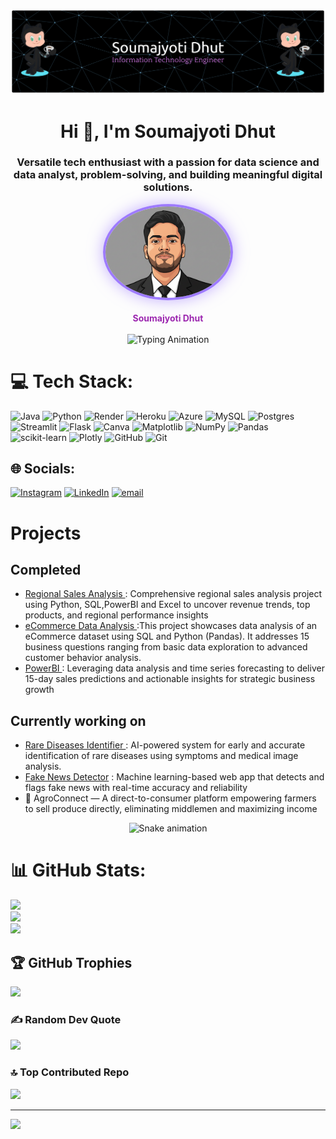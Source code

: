 ![logo](https://github.com/SoumajyotiDhut/SoumajyotiDhut/blob/master/github-header-banner%20(2).png)
<h1 align="center">Hi 👋, I'm Soumajyoti Dhut</h1>
<h3 align="center">Versatile tech enthusiast with a passion for data science and data analyst, problem-solving, and building meaningful
 digital solutions.</h3>
 
<p align="center">
  <img src="https://github.com/SoumajyotiDhut/SoumajyotiDhut/blob/master/github_profile.png"
       alt="Soumajyoti Dhut"
       width="200"
       style="border-radius: 50%; border: 4px solid #9E7BFF; box-shadow: 0 0 25px rgba(158, 123, 255, 0.6);" />
  <br><br>
  <b><span style="color:#9C27B0;">Soumajyoti Dhut</span></b><br><br>
  <!-- Typing Animation with Logos -->
  <img src="https://readme-typing-svg.herokuapp.com?font=Fira+Code&weight=600&size=26&duration=4000&pause=1000&color=E53935&center=true&vCenter=true&width=500&lines=Data+Enthusiast+📊;🐍+Python+|+💾+SQL+|+📊+Power+BI" alt="Typing Animation" />
</p>


# 💻 Tech Stack:
![Java](https://img.shields.io/badge/java-%23ED8B00.svg?style=plastic&logo=openjdk&logoColor=white) ![Python](https://img.shields.io/badge/python-3670A0?style=plastic&logo=python&logoColor=ffdd54) ![Render](https://img.shields.io/badge/Render-%46E3B7.svg?style=plastic&logo=render&logoColor=white) ![Heroku](https://img.shields.io/badge/heroku-%23430098.svg?style=plastic&logo=heroku&logoColor=white) ![Azure](https://img.shields.io/badge/azure-%230072C6.svg?style=plastic&logo=microsoftazure&logoColor=white) ![MySQL](https://img.shields.io/badge/mysql-4479A1.svg?style=plastic&logo=mysql&logoColor=white) ![Postgres](https://img.shields.io/badge/postgres-%23316192.svg?style=plastic&logo=postgresql&logoColor=white) ![Streamlit](https://img.shields.io/badge/Streamlit-%23FE4B4B.svg?style=plastic&logo=streamlit&logoColor=white) ![Flask](https://img.shields.io/badge/flask-%23000.svg?style=plastic&logo=flask&logoColor=white) ![Canva](https://img.shields.io/badge/Canva-%2300C4CC.svg?style=plastic&logo=Canva&logoColor=white) ![Matplotlib](https://img.shields.io/badge/Matplotlib-%23ffffff.svg?style=plastic&logo=Matplotlib&logoColor=black) ![NumPy](https://img.shields.io/badge/numpy-%23013243.svg?style=plastic&logo=numpy&logoColor=white) ![Pandas](https://img.shields.io/badge/pandas-%23150458.svg?style=plastic&logo=pandas&logoColor=white) ![scikit-learn](https://img.shields.io/badge/scikit--learn-%23F7931E.svg?style=plastic&logo=scikit-learn&logoColor=white) ![Plotly](https://img.shields.io/badge/Plotly-%233F4F75.svg?style=plastic&logo=plotly&logoColor=white) ![GitHub](https://img.shields.io/badge/github-%23121011.svg?style=plastic&logo=github&logoColor=white) ![Git](https://img.shields.io/badge/git-%23F05033.svg?style=plastic&logo=git&logoColor=white)


## 🌐 Socials:
[![Instagram](https://img.shields.io/badge/Instagram-%23E4405F.svg?logo=Instagram&logoColor=white)](https://instagram.com/soumajyoti_0_1) [![LinkedIn](https://img.shields.io/badge/LinkedIn-%230077B5.svg?logo=linkedin&logoColor=white)](https://linkedin.com/in/soumajyoti-dhut) [![email](https://img.shields.io/badge/Email-D14836?logo=gmail&logoColor=white)](mailto:soumajyotidhut@gmail.com) 


# Projects

## Completed
<ul>
  <li> <a href="https://github.com/SoumajyotiDhut/Regional-Sales-Analysis"> Regional Sales Analysis </a> : Comprehensive regional sales analysis project using Python, SQL,PowerBI and Excel to uncover revenue trends, top products, and regional performance insights </li>
  <li> <a href="https://github.com/SoumajyotiDhut/ecommerce-sql-python-project"> eCommerce Data Analysis </a> :This project showcases data analysis of an eCommerce dataset using SQL and Python (Pandas). It addresses 15 business questions ranging from basic data exploration to advanced customer behavior analysis.</li>
  <li> <a href="https://github.com/SoumajyotiDhut/sales-insights-and-forecasting-dashboard"> PowerBI </a> : Leveraging data analysis and time series forecasting to deliver 15-day sales predictions and actionable insights for strategic business growth</li>
</ul>

## Currently working on
<ul>
  <li> <a href="https://github.com/SoumajyotiDhut/Rare-Diseases-Identifier">Rare Diseases Identifier </a>: AI-powered system for early and accurate identification of rare diseases using symptoms and medical image analysis.</li>
  <li> <a href="https://github.com/SoumajyotiDhut/Fake-News-Detector">Fake News Detector</a> : Machine learning-based web app that detects and flags fake news with real-time accuracy and reliability </li>
 <li> 🌾 AgroConnect — A direct-to-consumer platform empowering farmers to sell produce directly, eliminating middlemen and maximizing income </li>
</ul>

<!-- Snake Game Repo View -->

<div align="center">
  <img src="https://profile-readme-generator.com/assets/snake.svg" alt="Snake animation" />
</div>

# 📊 GitHub Stats:
![](https://github-readme-stats.vercel.app/api?username=SoumajyotiDhut&theme=github_dark&hide_border=true&include_all_commits=true&count_private=false)<br/>
![](https://nirzak-streak-stats.vercel.app/?user=SoumajyotiDhut&theme=github_dark&hide_border=true)<br/>
![](https://github-readme-stats.vercel.app/api/top-langs/?username=SoumajyotiDhut&theme=github_dark&hide_border=true&include_all_commits=true&count_private=false&layout=compact)

## 🏆 GitHub Trophies
![](https://github-profile-trophy.vercel.app/?username=SoumajyotiDhut&theme=radical&no-frame=false&no-bg=false&margin-w=4)

### ✍️ Random Dev Quote
![](https://quotes-github-readme.vercel.app/api?type=horizontal&theme=radical)

### 🔝 Top Contributed Repo
![](https://github-contributor-stats.vercel.app/api?username=SoumajyotiDhut&limit=5&theme=shades-of-purple&combine_all_yearly_contributions=true)

---
[![](https://visitcount.itsvg.in/api?id=SoumajyotiDhut&icon=4&color=10)](https://visitcount.itsvg.in)

<!-- Proudly created with GPRM ( https://gprm.itsvg.in ) -->
